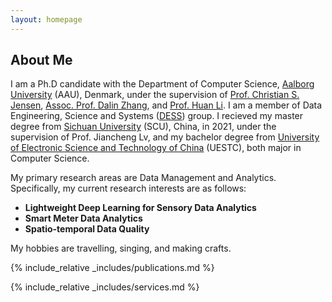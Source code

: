 ```yaml
---
layout: homepage
---
```


## About Me

I am a Ph.D candidate with the Department of Computer Science, [Aalborg University](https://www.en.aau.dk/) (AAU), Denmark, under the supervision of [Prof. Christian S. Jensen](https://csj.cs.aau.dk/), [Assoc. Prof. Dalin Zhang](https://dalinzhang.github.io/), and [Prof. Huan Li](https://longaspire.github.io/). I am a member of Data Engineering, Science and Systems ([DESS](https://www.cs.aau.dk/research/Data-Engineering-Science-and-Systems)) group. I recieved my master degree from [Sichuan University](https://en.scu.edu.cn/) (SCU), China, in 2021, under the supervision of Prof. Jiancheng Lv, and my bachelor degree from [University of Electronic Science and Technology of China](https://en.uestc.edu.cn/) (UESTC), both major in Computer Science. 

My primary research areas are Data Management and Analytics. Specifically, my current research interests are as follows:
- **Lightweight Deep Learning for Sensory Data Analytics**
- **Smart Meter Data Analytics**
- **Spatio-temporal Data Quality**

My hobbies are travelling, singing, and making crafts.

{% include_relative _includes/publications.md %}

{% include_relative _includes/services.md %}
